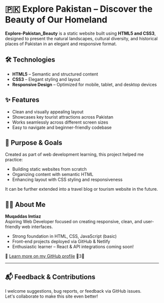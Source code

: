 # 🇵🇰 Explore Pakistan – Discover the Beauty of Our Homeland

**Explore‑Pakistan_Beauty** is a static website built using **HTML5 and CSS3**, designed to present the natural landscapes, cultural diversity, and historical places of Pakistan in an elegant and responsive format.

## 🛠 Technologies

- **HTML5** – Semantic and structured content  
- **CSS3** – Elegant styling and layout  
- **Responsive Design** – Optimized for mobile, tablet, and desktop devices  


## ✨ Features

- Clean and visually appealing layout
- Showcases key tourist attractions across Pakistan
- Works seamlessly across different screen sizes
- Easy to navigate and beginner-friendly codebase 

## 🎯 Purpose & Goals

Created as part of web development learning, this project helped me practice:
- Building static websites from scratch
- Organizing content with semantic HTML
- Enhancing layout with CSS styling and responsiveness

It can be further extended into a travel blog or tourism website in the future.



## 👩‍💻 About Me

**Muqaddas Imtiaz**  
Aspiring Web Developer focused on creating responsive, clean, and user-friendly web interfaces.  
- Strong foundation in HTML, CSS, JavaScript (basic)  
- Front-end projects deployed via GitHub & Netlify  
- Enthusiastic learner – React & API integrations coming soon!  

🔗 [Learn more on my GitHub profile](https://github.com/Muqadas-g) 3

---

## 📬 Feedback & Contributions

I welcome suggestions, bug reports, or feedback via GitHub issues.  
Let's collaborate to make this site even better!
